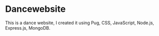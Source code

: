# Dancewebsite
This is a dance website, I created it using Pug, CSS, JavaScript, Node.js, Express.js, MongoDB. 
